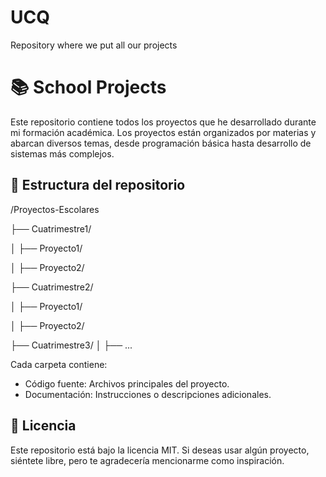 # UCQ
Repository where we put all our projects 
# 📚 School Projects
Este repositorio contiene todos los proyectos que he desarrollado durante mi formación académica. Los proyectos están organizados por materias y abarcan diversos temas, desde programación básica hasta desarrollo de sistemas más complejos.

## 📁 Estructura del repositorio
/Proyectos-Escolares

├── Cuatrimestre1/

│   ├── Proyecto1/

│   ├── Proyecto2/

├── Cuatrimestre2/

│   ├── Proyecto1/

│   ├── Proyecto2/

├── Cuatrimestre3/
│   ├── ...

Cada carpeta contiene:

- Código fuente: Archivos principales del proyecto.
- Documentación: Instrucciones o descripciones adicionales.

## 📝 Licencia

Este repositorio está bajo la licencia MIT. Si deseas usar algún proyecto, siéntete libre, pero te agradecería mencionarme como inspiración.
